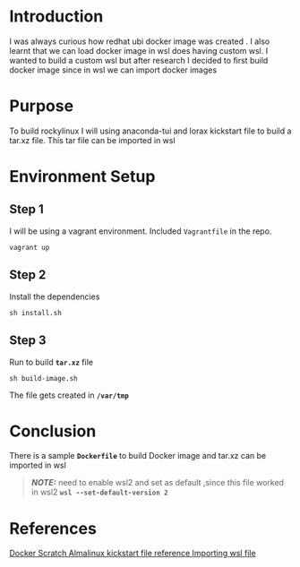 
# Introduction
I was always curious how redhat ubi docker image was created . I also learnt that we can load docker image in wsl does having custom wsl. I wanted to build a custom wsl but after research I decided  to first build docker image since in wsl we can import docker images
# Purpose
To build rockylinux I will using anaconda-tui and lorax kickstart file to build a tar.xz file. This tar file can be imported in wsl
# Environment Setup 
## Step 1
I will be using a vagrant environment. Included `Vagrantfile` in the repo.
```
vagrant up
```
## Step 2
Install the dependencies
```
sh install.sh
```
## Step 3
Run to build **`tar.xz`** file
```
sh build-image.sh
```
The file gets created in **`/var/tmp`**
# Conclusion
There is a sample  **`Dockerfile`** to build Docker image and tar.xz can be imported in wsl
> **_NOTE:_** need to enable wsl2 and set as default ,since this file worked in wsl2
**`wsl --set-default-version 2`**



# References
[Docker Scratch ](https://hub.docker.com/_/scratch)
[Almalinux kickstart file reference ](https://github.com/AlmaLinux/docker-images)
[Importing wsl file](https://learn.microsoft.com/en-us/windows/wsl/use-custom-distro)
